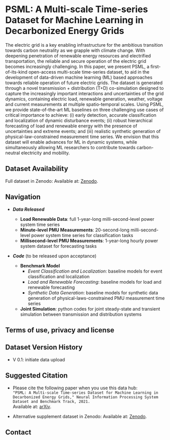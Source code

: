 # PSML: A Multi-scale Time-series Dataset for Machine Learning in Decarbonized Energy Grids
The electric grid is a key enabling infrastructure for the ambitious transition towards carbon neutrality as we grapple with climate change. With deepening penetration of renewable energy resources and electrified transportation, the reliable and secure operation of the electric grid becomes increasingly challenging. In this paper, we present PSML, a first-of-its-kind open-access multi-scale time-series dataset, to aid in the development of data-driven machine learning (ML) based approaches towards reliable operation of future electric grids. The dataset is generated through a novel transmission + distribution (T+D) co-simulation designed to capture the increasingly important interactions and uncertainties of the grid dynamics, containing electric load, renewable generation, weather, voltage and current measurements at multiple spatio-temporal scales. Using PSML, we provide state-of-the-art ML baselines on three challenging use cases of critical importance to achieve: (i) early detection, accurate classification and localization of dynamic disturbance events; (ii) robust hierarchical forecasting of load and renewable energy with the presence of uncertainties and extreme events; and (iii) realistic synthetic generation of physical-law-constrained measurement time series. We envision that this dataset will enable advances for ML in dynamic systems, while simultaneously allowing ML researchers to contribute towards carbon-neutral electricity and mobility. 

## Dataset Availability
Full dataset in Zenodo:
Available at: [Zenodo](https://zenodo.org/deposit/5130612#).

## Navigation
- ***Data Released***
  -  **Load Renewable Data**: full 1-year-long milli-second-level power system time series
  -  **Minute-level PMU Measurements**: 20-second-long milli-second-level power system time series for classification tasks
  -  **Millisecond-level PMU Measurements**: 1-year-long hourly power system dataset for forecasting tasks

- ***Code*** (to be released upon acceptance)
  - **Benchmark Model**
    - *Event Classification and Localization*: baseline models for event classification and localization
    - *Load and Renewable Forecasting*: baseline models for load and renewable forecasting
    - *Synthetic Data Generation*: baseline models for synthetic data generation of physical-laws-constrained PMU measurement time series
  - **Joint Simulation**: python codes for joint steady-state and transient simulation between transmission and distribution systems

## Terms of use, privacy and license

## Dataset Version History
- V 0.1: initiate data upload

## Suggested Citation
- Please cite the following paper when you use this data hub:  
`
"PSML: A Multi-scale Time-series Dataset for Machine Learning in Decarbonized Energy Grids," Neural Information Processing System Dataset and Benchmark Track, 2021.
`\
Available at: [arXiv](https://arxiv.org/abs/XXXXXXXXXXXXXX).

- Alternative supplement dataset in Zenodo:
Available at: [Zenodo](https://zenodo.org/deposit/5130612#).

## Contact
